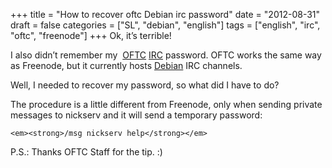 +++
title = "How to recover oftc Debian irc password"
date = "2012-08-31"
draft = false
categories = ["SL", "debian", "english"]
tags = ["english", "irc", "oftc", "freenode"]
+++
Ok, it’s terrible!

I also didn’t remember my  [OFTC](https://www.oftc.net/)
[IRC](https://en.wikipedia.org/wiki/Internet_Relay_Chat) password. OFTC
works the same way as Freenode, but it currently hosts
[Debian](https://www.debian.org) IRC channels.

Well, I needed to recover my password, so what did I have to do?

The procedure is a little different from Freenode, only when sending
private messages to nickserv and it will send a temporary password:

    <em><strong>/msg nickserv help</strong></em>


P.S.: Thanks OFTC Staff for the tip. :)
